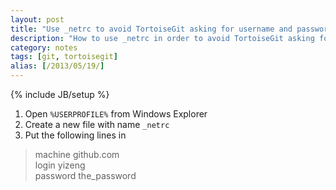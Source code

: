 ```yaml
---
layout: post
title: "Use _netrc to avoid TortoiseGit asking for username and password"
description: "How to use _netrc in order to avoid TortoiseGit asking for username and password."
category: notes
tags: [git, tortoisegit]
alias: [/2013/05/19/]
---
```

{% include JB/setup %}

1. Open `%USERPROFILE%` from Windows Explorer
2. Create a new file with name `_netrc`
3. Put the following lines in

> machine github.com<br />
> login yizeng<br />
> password the_password<br />